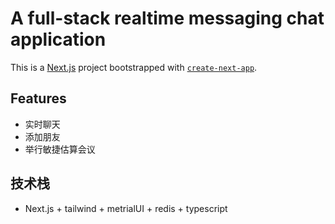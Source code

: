 # A full-stack realtime messaging chat application

This is a [Next.js](https://nextjs.org/) project bootstrapped with [`create-next-app`](https://github.com/vercel/next.js/tree/canary/packages/create-next-app).

## Features

- 实时聊天
- 添加朋友
- 举行敏捷估算会议

## 技术栈

- Next.js + tailwind + metrialUI + redis + typescript
